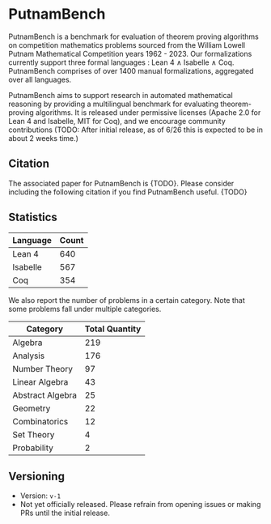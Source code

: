 # PutnamBench

PutnamBench is a benchmark for evaluation of theorem proving algorithms on competition mathematics problems sourced from the William Lowell Putnam Mathematical Competition years 1962 - 2023. Our formalizations currently support three formal languages : Lean 4 $\land$ Isabelle $\land$ Coq. PutnamBench comprises of over 1400 manual formalizations, aggregated over all languages.

PutnamBench aims to support research in automated mathematical reasoning by providing a multilingual benchmark for evaluating theorem-proving algorithms. It is released under permissive licenses (Apache 2.0 for Lean 4 and Isabelle, MIT for Coq), and we encourage community contributions (TODO: After initial release, as of 6/26 this is expected to be in about 2 weeks time.)

## Citation
The associated paper for PutnamBench is {TODO}. Please consider including the following citation if you find PutnamBench useful.
{TODO}

## Statistics 
| Language      | Count          |
| ------------- | -------------- |
| Lean 4        | 640            |
| Isabelle      | 567            |
| Coq           | 354            |

We also report the number of problems in a certain category. Note that some problems fall under multiple categories.

| Category         | Total Quantity | 
| ---------------- | -------------- | 
| Algebra          | 219            | 
| Analysis         | 176            |
| Number Theory    | 97             | 
| Linear Algebra   | 43             | 
| Abstract Algebra | 25             | 
| Geometry         | 22             | 
| Combinatorics    | 12              | 
| Set Theory       | 4              | 
| Probability      | 2              | 


## Versioning
- Version: `v-1`
- Not yet officially released. Please refrain from opening issues or making PRs until the initial release.

